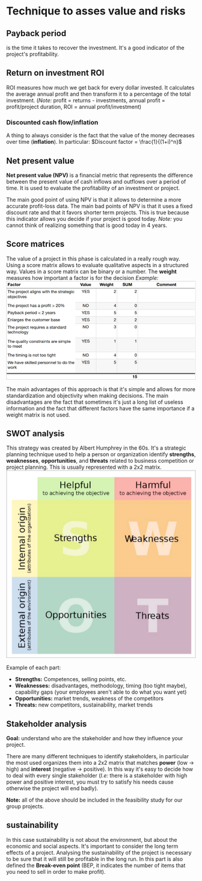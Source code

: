 # Technique to asses value and risks

## Payback period

is the time it takes to recover the investment. It's a good indicator of the project's profitability.

## Return on investment ROI

ROI measures how much we get back for every dollar invested. It calculates the average annual profit and then transform it to a percentage of the total investment. (*Note:* profit = returns - investments, annual profit = profit/project duration, ROI = annual profit/investment)

### Discounted cash flow/inflation

A thing to always consider is the fact that the value of the money decreases over time (**inflation**). In particular: $Discount factor = \frac{1}{(1+i)^n}$

## Net present value

**Net present value (NPV)** is a financial metric that represents the difference between the present value of cash inflows and outflows over a period of time. It is used to evaluate the profitability of an investment or project.

The main good point of using NPV is that it allows to determine a more accurate profit-loss data. The main bad points of NPV is that it uses a fixed discount rate and that it favors shorter term projects. This is true because this indicator allows you decide if your project is good today. *Note:* you cannot think of realizing something that is good today in 4 years.

## Score matrices

The value of a project in this phase is calculated in a really rough way. Using a score matrix allows to evaluate qualitative aspects in a structured way. Values in a score matrix can be binary or a number. The **weight** measures how important a factor is for the decision
*Example:*  
![Score matrix](../Screenshots/score_matrix)

The main advantages of this approach is that it's simple and allows for more standardization and objectivity when making decisions. The main disadvantages are the fact that sometimes it's just a long list of useless information and the fact that different factors have the same importance if a weight matrix is not used.

## SWOT analysis

This strategy was created by Albert Humphrey in the 60s. It's a strategic planning technique used to help a person or organization identify **strengths**, **weaknesses**, **opportunities**, and **threats** related to business competition or project planning. This is usually represented with a 2x2 matrix.  
![SWOT analysis](../Screenshots/SWOT_matrix)

Example of each part:

- **Strengths:** Competences, selling points, etc.
- **Weaknesses:** disadvantages, methodology, timing (too tight maybe), capability gaps (your employees aren't able to do what you want yet)
- **Opportunities:** market trends, weakness of the competitors
- **Threats:** new competitors, sustainability, market trends

## Stakeholder analysis

**Goal:** understand who are the stakeholder and how they influence your project.

There are many different techniques to identify stakeholders, in particular the most used organizes them into a 2x2 matrix that matches **power** (low -> high) and **interest** (negative -> positive). In this way it's easy to decide how to deal with every single stakeholder (*I.e:* there is a stakeholder with high power and positive interest, you must try to satisfy his needs cause otherwise the project will end badly).

**Note:** all of the above should be included in the feasibility study for our group projects.

## sustainability

In this case sustainability is not about the environment, but about the economic and social aspects. It's important to consider the long term effects of a project. Analysing the sustainability of the project is necessary to be sure that it will still be profitable in the long run. In this part is also defined the **Break-even point** (BEP, it indicates the number of items that you need to sell in order to make profit).
